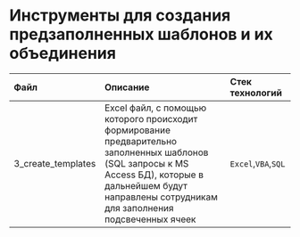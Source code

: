 # Инструменты для создания предзаполненных шаблонов и их объединения
| Файл | Описание | Стек технологий | 
| :---------------------- | :---------------------- | :---------------------- |
| 3_create_templates | Excel файл, с помощью которого происходит формирование предварительно заполненных шаблонов (SQL запросы к MS Access БД), которые в дальнейшем будут направлены сотрудникам для заполнения подсвеченных ячеек | `Excel`,`VBA`,`SQL` |
